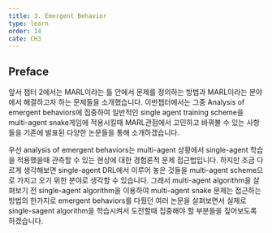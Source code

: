 ```yaml
---
title: 3. Emergent Behavior
type: learn
order: 14
cate: CH3
---
```


## Preface

앞서 챕터 2에서는 MARL이라는 틀 안에서 문제를 정의하는 방법과 MARL이라는 분야에서 해결하고자 하는 문제들을 소개했습니다. 이번챕터에서는 그중 Analysis of emergent behaviors에 집중하여 일반적인 single agent training scheme을 multi-agent snake게임에 적용시킬때 MARL관점에서 고민하고 바꿔볼 수 있는 사항들을 기존에 발표된 다양한 논문들을 통해 소개하겠습니다.

우선 analysis of emergent behaviors는 multi-agent 상황에서 single-agent 학습을 적용했을때 관측할 수 있는 현상에 대한 경험론적 문제 접근법입니다. 하지만 조금 다르게 생각해보면 single-agent DRL에서 이루어 놓은 것들을 multi-agent scheme으로 가지고 오기 위한 분야로 생각할 수 있습니다. 그래서 multi-agent algorithm을 살펴보기 전 single-agent algorithm을 이용하여 multi-agent snake 문제는 접근하는 방법의 한가지로 emergent behaviors를 다뤘던 여러 논문을 살펴보면서 실제로 single-sagent algorithm을 학습시켜서 도전할때 집중해야 할 부분들을 짚어보도록 하겠습니다.
